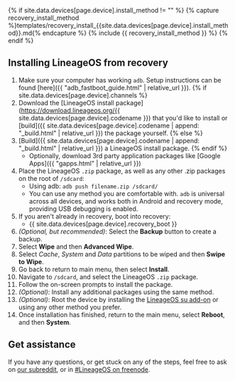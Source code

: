 {% if site.data.devices[page.device].install_method != "" %}
{% capture recovery_install_method %}templates/recovery_install_{{site.data.devices[page.device].install_method}}.md{% endcapture %}
{% include {{ recovery_install_method }} %}
{% endif %}

## Installing LineageOS from recovery

1. Make sure your computer has working `adb`. Setup instructions can be found [here]({{ "adb_fastboot_guide.html" | relative_url }}).
{% if site.data.devices[page.device].channels %}
2. Download the [LineageOS install package](https://download.lineageos.org/{{ site.data.devices[page.device].codename }}) that you'd like to install or [build]({{ site.data.devices[page.device].codename | append: "_build.html" | relative_url }}) the package yourself.
{% else %}
2. [Build]({{ site.data.devices[page.device].codename | append: "_build.html" | relative_url }}) a LineageOS install package.
{% endif %}
    * Optionally, download 3rd party application packages like [Google Apps]({{ "gapps.html" | relative_url }})
3. Place the LineageOS `.zip` package, as well as any other .zip packages on the root of `/sdcard`:
    * Using adb: `adb push filename.zip /sdcard/`
    * You can use any method you are comfortable with. `adb` is universal across all devices, and works both in Android and recovery mode, providing
        USB debugging is enabled.
4. If you aren't already in recovery, boot into recovery:
    * {{ site.data.devices[page.device].recovery_boot }}
5. _(Optional, but recommended)_: Select the **Backup** button to create a backup.
6. Select **Wipe** and then **Advanced Wipe**.
7. Select *Cache*, *System* and *Data* partitions to be wiped and then **Swipe to Wipe**.
8. Go back to return to main menu, then select **Install**.
9. Navigate to `/sdcard`, and select the LineageOS `.zip` package.
10. Follow the on-screen prompts to install the package.
11. _(Optional)_: Install any additional packages using the same method.
12. _(Optional)_: Root the device by installing the [LineageOS su add-on](https://download.lineageos.org/extras) or using any other method you prefer.
13. Once installation has finished, return to the main menu, select **Reboot**, and then **System**.

## Get assistance

If you have any questions, or get stuck on any of the steps, feel free to ask on [our subreddit](https://reddit.com/r/LineageOS), or in
[#LineageOS on freenode](https://webchat.freenode.net/?channels=LineageOS).
